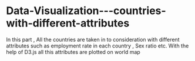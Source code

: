 # Data-Visualization---countries-with-different-attributes


In this part , All the countries are taken in to consideration with different attributes such as employment rate in each country , Sex ratio etc.
With the help of D3.js all this attributes are plotted on world map
